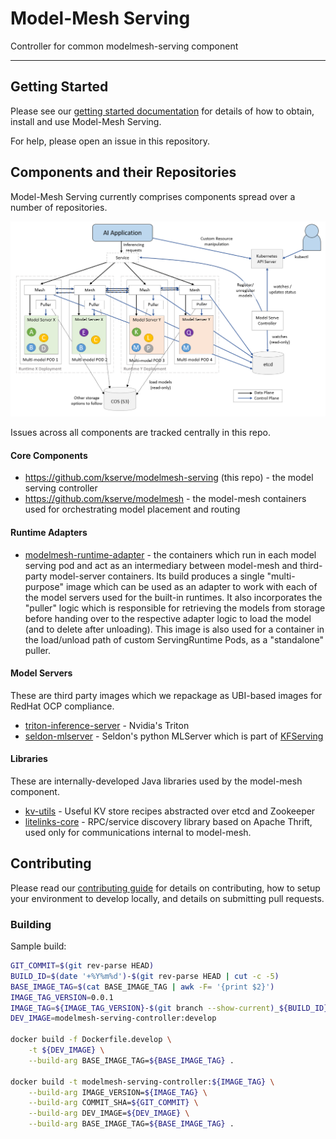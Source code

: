 # Model-Mesh Serving

Controller for common modelmesh-serving component

---

## Getting Started

Please see our [getting started documentation](./docs/install/install-script.md) for details of how to obtain, install and use Model-Mesh Serving.

For help, please open an issue in this repository.

## Components and their Repositories

Model-Mesh Serving currently comprises components spread over a number of repositories.

![Architecture Image](./docs/architecture/images/0.2.0-highlevel.png)

Issues across all components are tracked centrally in this repo.

#### Core Components

- https://github.com/kserve/modelmesh-serving (this repo) - the model serving controller
- https://github.com/kserve/modelmesh - the model-mesh containers used for orchestrating model placement and routing

#### Runtime Adapters

- [modelmesh-runtime-adapter](https://github.com/kserve/modelmesh-runtime-adapter) - the containers which run in each model serving pod and act as an intermediary between model-mesh and third-party model-server containers. Its build produces a single "multi-purpose" image which can be used as an adapter to work with each of the model servers used for the built-in runtimes. It also incorporates the "puller" logic which is responsible for retrieving the models from storage before handing over to the respective adapter logic to load the model (and to delete after unloading). This image is also used for a container in the load/unload path of custom ServingRuntime Pods, as a "standalone" puller.

#### Model Servers

These are third party images which we repackage as UBI-based images for RedHat OCP compliance.

- [triton-inference-server](https://github.com/triton-inference-server/server) - Nvidia's Triton
- [seldon-mlserver](https://github.com/SeldonIO/MLServer) - Seldon's python MLServer which is part of [KFServing](https://github.com/kubeflow/kfserving)

#### Libraries

These are internally-developed Java libraries used by the model-mesh component.

- [kv-utils](https://github.com/IBM/kv-utils) - Useful KV store recipes abstracted over etcd and Zookeeper
- [litelinks-core](https://github.com/IBM/litelinks-core) - RPC/service discovery library based on Apache Thrift, used only for communications internal to model-mesh.

## Contributing

Please read our [contributing guide](./CONTRIBUTING.md) for details on contributing, how to setup your environment to develop locally, and details on submitting pull requests.

### Building

Sample build:
```bash
GIT_COMMIT=$(git rev-parse HEAD)
BUILD_ID=$(date '+%Y%m%d')-$(git rev-parse HEAD | cut -c -5)
BASE_IMAGE_TAG=$(cat BASE_IMAGE_TAG | awk -F= '{print $2}')
IMAGE_TAG_VERSION=0.0.1
IMAGE_TAG=${IMAGE_TAG_VERSION}-$(git branch --show-current)_${BUILD_ID}
DEV_IMAGE=modelmesh-serving-controller:develop

docker build -f Dockerfile.develop \
    -t ${DEV_IMAGE} \
    --build-arg BASE_IMAGE_TAG=${BASE_IMAGE_TAG} .

docker build -t modelmesh-serving-controller:${IMAGE_TAG} \
    --build-arg IMAGE_VERSION=${IMAGE_TAG} \
    --build-arg COMMIT_SHA=${GIT_COMMIT} \
    --build-arg DEV_IMAGE=${DEV_IMAGE} \
    --build-arg BASE_IMAGE_TAG=${BASE_IMAGE_TAG} .
```
